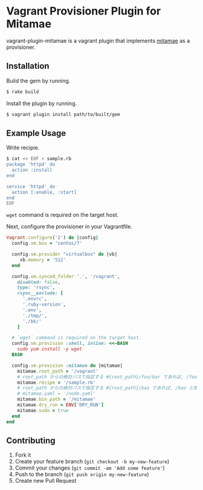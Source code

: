 # Vagrant Provisioner Plugin for Mitamae 

vagrant-plugin-mitamae is a vagrant plugin that implements [mitamae](https://github.com/itamae-kitchen/mitamae) as a provisioner.

## Installation

Build the gem by running.

```sh
$ rake build
```

Install the plugin by running.

```sh
$ vagrant plugin install path/to/built/gem
```

## Example Usage

Write recipie.

```sh
$ cat << EOF > sample.rb
package 'httpd' do
  action :install
end

service 'httpd' do
  action [:enable, :start]
end
EOF
```

`wget` command is required on the target host.

Next, configure the provisioner in your Vagrantfile.

```ruby
Vagrant.configure('2') do |config|
  config.vm.box = 'centos/7'

  config.vm.provider "virtualbox" do |vb|
     vb.memory = '512'
  end  

  config.vm.synced_folder '.', '/vagrant',
    disabled: false,
    type: 'rsync',
    rsync__exclude: [
      '.envrc',
      '.ruby-version',
      '.env',
      './tmp/',
      './bk/'
    ]

  # `wget` command is required on the target host.
  config.vm.provision :shell, inline: <<~BASH
    sudo yum install -y wget
  BASH

  config.vm.provision :mitamae do |mitamae|
    mitamae.root_path = '/vagrant'
    # root_path からの絶対パスで指定する #{root_path}/foo/bar であれば, /foo/bar と指定
    mitamae.recipe = '/sample.rb'
    # root_path からの絶対パスで指定する #{root_path}/baz であれば, /baz と指定
    # mitamae.yaml = '/node.yaml'
    mitamae.bin_path = '/mitamae'
    mitamae.dry_run = ENV['DRY_RUN']
    mitamae.sudo = true
  end
end
```

## Contributing

1. Fork it
2. Create your feature branch (`git checkout -b my-new-feature`)
3. Commit your changes (`git commit -am 'Add some feature'`)
4. Push to the branch (`git push origin my-new-feature`)
5. Create new Pull Request
